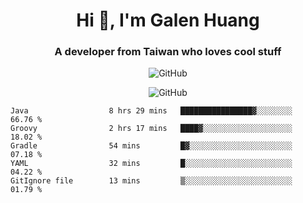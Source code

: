 <h1 align="center">Hi 👋, I'm Galen Huang</h1>
<h3 align="center">A developer from Taiwan who loves cool stuff</h3>

<p align="center">
	<img src="https://github-readme-stats.vercel.app/api?username=GsTio86&count_private=true&show_icons=true&theme=tokyonight" alt="GitHub">
</p>
<p align="center">
	<img src="https://github-readme-stats.vercel.app/api/top-langs/?username=GsTio86&langs_count=8&count_private=true&show_icons=true&theme=tokyonight" alt="GitHub">
</p>



<!--START_SECTION:waka-->

```text
Java                  8 hrs 29 mins   ████████████████▓░░░░░░░░   66.76 %
Groovy                2 hrs 17 mins   ████▓░░░░░░░░░░░░░░░░░░░░   18.02 %
Gradle                54 mins         █▓░░░░░░░░░░░░░░░░░░░░░░░   07.18 %
YAML                  32 mins         █░░░░░░░░░░░░░░░░░░░░░░░░   04.22 %
GitIgnore file        13 mins         ▒░░░░░░░░░░░░░░░░░░░░░░░░   01.79 %
```

<!--END_SECTION:waka-->
